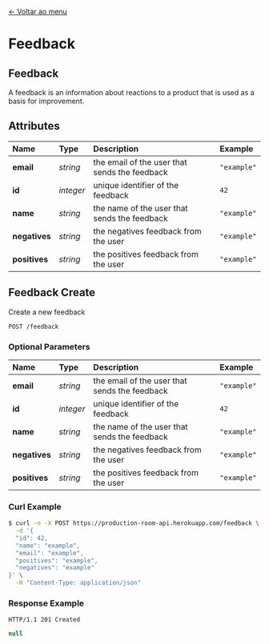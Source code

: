 [<- Voltar ao menu](/README.md#artefatos-do-projeto)


# Feedback

## Feedback

A feedback is an information about reactions to a product that is used as a basis for improvement.

## Attributes

| Name | Type | Description | Example |
| :--- | :--- | :--- | :--- |
| **email** | _string_ | the email of the user that sends the feedback | `"example"` |
| **id** | _integer_ | unique identifier of the feedback | `42` |
| **name** | _string_ | the name of the user that sends the feedback | `"example"` |
| **negatives** | _string_ | the negatives feedback from the user | `"example"` |
| **positives** | _string_ | the positives feedback from the user | `"example"` |

## Feedback Create

Create a new feedback

```text
POST /feedback
```

### Optional Parameters

| Name | Type | Description | Example |
| :--- | :--- | :--- | :--- |
| **email** | _string_ | the email of the user that sends the feedback | `"example"` |
| **id** | _integer_ | unique identifier of the feedback | `42` |
| **name** | _string_ | the name of the user that sends the feedback | `"example"` |
| **negatives** | _string_ | the negatives feedback from the user | `"example"` |
| **positives** | _string_ | the positives feedback from the user | `"example"` |

### Curl Example

```bash
$ curl -n -X POST https://production-room-api.herokuapp.com/feedback \
  -d '{
  "id": 42,
  "name": "example",
  "email": "example",
  "positives": "example",
  "negatives": "example"
}' \
  -H "Content-Type: application/json"
```

### Response Example

```text
HTTP/1.1 201 Created
```

```javascript
null
```

